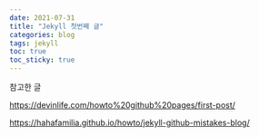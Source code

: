 ```yaml
---
date: 2021-07-31
title: "Jekyll 첫번째 글"
categories: blog
tags: jekyll
toc: true  
toc_sticky: true 
---
```



참고한 글

https://devinlife.com/howto%20github%20pages/first-post/

https://hahafamilia.github.io/howto/jekyll-github-mistakes-blog/